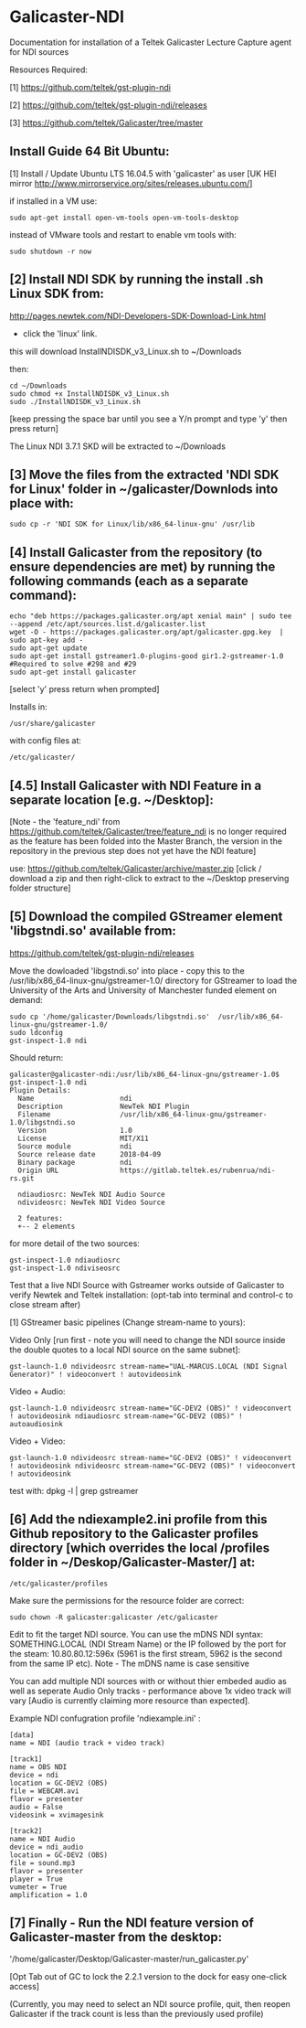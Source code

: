 # Galicaster-NDI
Documentation for installation of a Teltek Galicaster Lecture Capture agent for NDI sources

Resources Required:

[1] https://github.com/teltek/gst-plugin-ndi

[2] https://github.com/teltek/gst-plugin-ndi/releases

[3] https://github.com/teltek/Galicaster/tree/master


Install Guide 64 Bit Ubuntu:
-------
[1] Install / Update Ubuntu LTS 16.04.5 with 'galicaster' as user [UK HEI mirror http://www.mirrorservice.org/sites/releases.ubuntu.com/] 

if installed in a VM use: 
```
sudo apt-get install open-vm-tools open-vm-tools-desktop 
```
instead of VMware tools and restart to enable vm tools with:
```
sudo shutdown -r now
```

[2] Install NDI SDK by running the install .sh Linux SDK from:
------- 
http://pages.newtek.com/NDI-Developers-SDK-Download-Link.html 
- click the 'linux' link.

this will download InstallNDISDK_v3_Linux.sh to ~/Downloads

then:
```
cd ~/Downloads
sudo chmod +x InstallNDISDK_v3_Linux.sh
sudo ./InstallNDISDK_v3_Linux.sh
```
[keep pressing the space bar until you see a Y/n prompt and type 'y' then press return]

The Linux NDI 3.7.1 SKD will be extracted to ~/Downloads 

[3] Move the files from the extracted 'NDI SDK for Linux' folder in ~/galicaster/Downlods into place with:
-------
```
sudo cp -r 'NDI SDK for Linux/lib/x86_64-linux-gnu' /usr/lib
```

[4] Install Galicaster from the repository (to ensure dependencies are met) by running the following commands (each as a separate command):
-------
```
echo "deb https://packages.galicaster.org/apt xenial main" | sudo tee --append /etc/apt/sources.list.d/galicaster.list
wget -O - https://packages.galicaster.org/apt/galicaster.gpg.key  | sudo apt-key add -
sudo apt-get update
sudo apt-get install gstreamer1.0-plugins-good gir1.2-gstreamer-1.0 #Required to solve #298 and #29
sudo apt-get install galicaster
```
[select 'y' press return when prompted]

Installs in: 
```
/usr/share/galicaster 
```
with config files at: 
```
/etc/galicaster/
```

[4.5] Install Galicaster with NDI Feature in a separate location [e.g. ~/Desktop]:
-------

[Note - the 'feature_ndi' from https://github.com/teltek/Galicaster/tree/feature_ndi is no longer required as the feature has been folded into the Master Branch, the version in the repository in the previous step does not yet have the NDI feature] 

use:
https://github.com/teltek/Galicaster/archive/master.zip
[click / download a zip and then right-click to extract to the ~/Desktop preserving folder structure]


[5] Download the compiled GStreamer element 'libgstndi.so' available from:
-------

https://github.com/teltek/gst-plugin-ndi/releases 

Move the dowloaded 'libgstndi.so' into place - copy this to the /usr/lib/x86_64-linux-gnu/gstreamer-1.0/ directory for GStreamer to load the University of the Arts and University of Manchester funded element on demand:

```
sudo cp '/home/galicaster/Downloads/libgstndi.so'  /usr/lib/x86_64-linux-gnu/gstreamer-1.0/
sudo ldconfig
gst-inspect-1.0 ndi
```
Should return:
```
galicaster@galicaster-ndi:/usr/lib/x86_64-linux-gnu/gstreamer-1.0$ gst-inspect-1.0 ndi
Plugin Details:
  Name                     ndi
  Description              NewTek NDI Plugin
  Filename                 /usr/lib/x86_64-linux-gnu/gstreamer-1.0/libgstndi.so
  Version                  1.0
  License                  MIT/X11
  Source module            ndi
  Source release date      2018-04-09
  Binary package           ndi
  Origin URL               https://gitlab.teltek.es/rubenrua/ndi-rs.git

  ndiaudiosrc: NewTek NDI Audio Source
  ndivideosrc: NewTek NDI Video Source

  2 features:
  +-- 2 elements
```

for more detail of the two sources:
```
gst-inspect-1.0 ndiaudiosrc
gst-inspect-1.0 ndiviseosrc
```
Test that a live NDI Source with Gstreamer works outside of Galicaster to verify Newtek and Teltek installation:
(opt-tab into terminal and control-c to close stream after)

[1] GStreamer basic pipelines (Change stream-name to yours):

Video Only [run first - note you will need to change the NDI source inside the double quotes to a local NDI source on the same subnet]:
```
gst-launch-1.0 ndivideosrc stream-name="UAL-MARCUS.LOCAL (NDI Signal Generator)" ! videoconvert ! autovideosink
```
Video + Audio:
```
gst-launch-1.0 ndivideosrc stream-name="GC-DEV2 (OBS)" ! videoconvert ! autovideosink ndiaudiosrc stream-name="GC-DEV2 (OBS)" ! autoaudiosink
```
Video + Video:
```
gst-launch-1.0 ndivideosrc stream-name="GC-DEV2 (OBS)" ! videoconvert ! autovideosink ndivideosrc stream-name="GC-DEV2 (OBS)" ! videoconvert ! autovideosink
```
test with: 
dpkg -l | grep gstreamer


[6] Add the ndiexample2.ini profile from this Github repository to the Galicaster profiles directory [which overrides the local /profiles folder in ~/Deskop/Galicaster-Master/] at:
-------
```
/etc/galicaster/profiles
```
Make sure the permissions for the resource folder are correct:
```
sudo chown -R galicaster:galicaster /etc/galicaster
```

Edit to fit the target NDI source. You can use the mDNS NDI syntax: SOMETHING.LOCAL (NDI Stream Name) 
or the IP followed by the port for the steam: 10.80.80.12:596x (5961 is the first stream, 5962 is the second from the same IP etc). Note - The mDNS name is case sensitive

You can add multiple NDI sources with or without thier embeded audio as well as seperate Audio Only tracks - performance above 1x video track will vary [Audio is currently claiming more resource than expected]. 

Example NDI confugration profile 'ndiexample.ini' :
```
[data]
name = NDI (audio track + video track)

[track1]
name = OBS NDI
device = ndi
location = GC-DEV2 (OBS)
file = WEBCAM.avi
flavor = presenter
audio = False
videosink = xvimagesink

[track2]
name = NDI Audio
device = ndi_audio
location = GC-DEV2 (OBS)
file = sound.mp3
flavor = presenter
player = True
vumeter = True
amplification = 1.0
```

[7] Finally -  Run the NDI feature version of Galicaster-master from the desktop:
-------
'/home/galicaster/Desktop/Galicaster-master/run_galicaster.py'

[Opt Tab out of GC to lock the 2.2.1 version to the dock for easy one-click access]

(Currently, you may need to select an NDI source profile, quit, then reopen Galicaster if the track count is less than the previously used profile)


